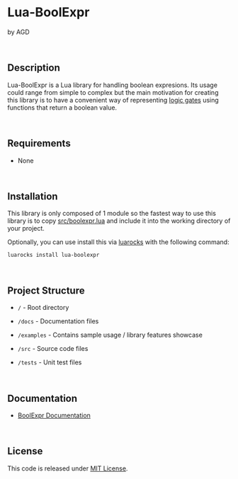 # Lua-BoolExpr

by AGD

<br/>

## Description

Lua-BoolExpr is a Lua library for handling boolean expresions. Its usage could range from simple to complex but the main motivation for creating this library is to have a convenient way of representing [logic gates](https://en.wikipedia.org/wiki/Logic_gate) using functions that return a boolean value.

<br/>

## Requirements

- None

<br/>

## Installation

This library is only composed of 1 module so the fastest way to use this library is to copy [src/boolexpr.lua](src/boolexpr.lua) and include it into the working directory of your project.

Optionally, you can use install this via [luarocks](https://luarocks.org/) with the following command:

```luarocks install lua-boolexpr```

<br/>

## Project Structure

- ```/``` - Root directory

- ```/docs``` - Documentation files

- ```/examples``` - Contains sample usage / library features showcase

- ```/src``` - Source code files

- ```/tests``` - Unit test files 

<br/>

## Documentation

- [BoolExpr Documentation](https://a-g-d.github.io/lua-boolexpr/)

<br/>

## License

This code is released under [MIT License](LICENSE).
